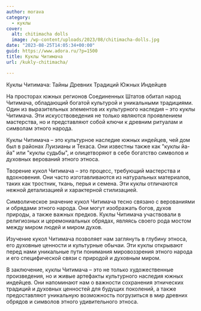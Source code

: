 ```yaml
---
author: morava
category:
  - куклы
cover:
  alt: chitimacha dolls
  image: /wp-content/uploads/2023/08/chitimacha-dolls.jpg
date: "2023-08-25T14:05:34+00:00"
guid: https://www.adora.ru/?p=1500
title: Куклы Читимача
url: /kukly-chitimacha/

---
```

Куклы Читимача: Тайны Древних Традиций Южных Индейцев

На просторах южных регионов Соединенных Штатов обитал народ Читимача, обладающий богатой культурой и уникальными традициями. Один из выразительных элементов их культурного наследия – это куклы Читимача. Эти искусствоведения не только являются проявлением мастерства, но и представляют собой ключи к древним ритуалам и символам этного народа.

Куклы Читимача – это культурное наследие южных индейцев, чей дом был в районах Луизианы и Техаса. Они известны также как "куклы йа-йа" или "куклы судьбы", и олицетворяют в себе богатство символов и духовных верований этного этноса.

Творение кукол Читимача – это процесс, требующий мастерства и вдохновения. Они часто изготавливаются из натуральных материалов, таких как тростник, ткань, перья и семена. Эти куклы отличаются нежной детализацией и характерной стилизацией.

Символическое значение кукол Читимача тесно связано с верованиями и обрядами этного народа. Они могут изображать богов, духов природы, а также важных предков. Куклы Читимача участвовали в религиозных и церемониальных обрядах, являясь своего рода мостом между миром людей и миром духов.

Изучение кукол Читимача позволяет нам заглянуть в глубину этноса, его духовные ценности и культурные обычаи. Эти куклы открывают перед нами уникальные пути понимания мировоззрения этного народа и его специфической связи с природой и духовным миром.

В заключение, куклы Читимача – это не только художественные произведения, но и живые артефакты культурного наследия южных индейцев. Они напоминают нам о важности сохранения этнических традиций и духовных ценностей для будущих поколений, а также предоставляют уникальную возможность погрузиться в мир древних обрядов и символов этного удивительного этноса.
